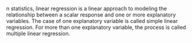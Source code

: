 n statistics, linear regression is a linear approach to modeling the relationship between a scalar response and one or more explanatory variables.
The case of one explanatory variable is called simple linear regression.
For more than one explanatory variable, the process is called multiple linear regression.
